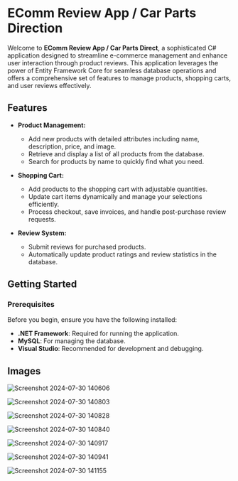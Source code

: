 # EComm Review App / Car Parts Direction

Welcome to **EComm Review App / Car Parts Direct**, a sophisticated C# application designed to streamline e-commerce management and enhance user interaction through product reviews. This application leverages the power of Entity Framework Core for seamless database operations and offers a comprehensive set of features to manage products, shopping carts, and user reviews effectively.

## Features

- **Product Management:**
  - Add new products with detailed attributes including name, description, price, and image.
  - Retrieve and display a list of all products from the database.
  - Search for products by name to quickly find what you need.

- **Shopping Cart:**
  - Add products to the shopping cart with adjustable quantities.
  - Update cart items dynamically and manage your selections efficiently.
  - Process checkout, save invoices, and handle post-purchase review requests.

- **Review System:**
  - Submit reviews for purchased products.
  - Automatically update product ratings and review statistics in the database.

## Getting Started

### Prerequisites

Before you begin, ensure you have the following installed:
- **.NET Framework**: Required for running the application.
- **MySQL**: For managing the database.
- **Visual Studio**: Recommended for development and debugging.
   
## Images
![Screenshot 2024-07-30 140606](https://github.com/user-attachments/assets/d2e07ce9-4ad5-4ee3-9d0c-fe320d7feb20)

![Screenshot 2024-07-30 140803](https://github.com/user-attachments/assets/29b9e4c6-8834-4931-b8ed-6a5570306f98)

![Screenshot 2024-07-30 140828](https://github.com/user-attachments/assets/3b086a14-2204-470f-80fb-7fd4ec48af27)

![Screenshot 2024-07-30 140840](https://github.com/user-attachments/assets/cc16fa59-608f-4dcb-b887-35fd60c7ea72)

![Screenshot 2024-07-30 140917](https://github.com/user-attachments/assets/6d1f5f85-6ea0-4022-a473-1d8926ac2ecc)

![Screenshot 2024-07-30 140941](https://github.com/user-attachments/assets/c4118441-1b37-43c7-a86d-8e13a207682c)

![Screenshot 2024-07-30 141155](https://github.com/user-attachments/assets/564b4592-aa78-45aa-a425-1fe1ea329343)






